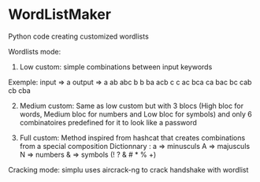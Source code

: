 # WordListMaker
Python code creating customized wordlists

Wordlists mode:
1) Low custom:
simple combinations between input keywords

Exemple:
input => a    output => a     ab     abc
         b              b     ba     acb
         c              c     ac     bca
                              ca     bac
                              bc     cab
                              cb     cba

2) Medium custom:
Same as low custom but with 3 blocs (High bloc for words, Medium bloc for numbers and Low bloc for symbols) and only 6 combinatoires predefined for it to look like a password

3) Full custom:
Method inspired from hashcat that creates combinations from a special composition
Dictionnary : a => minusculs
              A => majusculs
              N => numbers
              & => symbols (! ? & # * % +)
              
Cracking mode:
simplu uses aircrack-ng to crack handshake with wordlist
